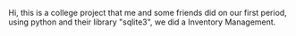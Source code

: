 Hi, this is a college project that me and some friends did on our first period, 
using python and their library "sqlite3", we did a Inventory Management.
